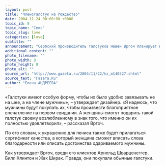 ```yaml
---
layout: post
title: "Членогалстук на Рождество"
date: 2004-11-24 00:00:00 +0000
topic_id: 8
topic_name: "Секс"
topic_slug: love
categories: [love]
subtitle: ""
announcement: "Сербский производитель галстуков Невен Вргоч планирует выпустить коллекцию галстуков для пениса. Планируется, что коллекция появится в магазинах к Рождеству в качестве подарка для мужчины, у которого все остальное уже есть, сообщает Ananova."
additional_content: ""
photo_filename: ""
photo_width: 0
photo_height: 0
photo_alt: ""
source_url: "http://www.gazeta.ru/2004/11/22/kz_m140327.shtml"
source_text: "Газета.Ru"
author: "Елена АНДРЕЕВА"
---
```

«Галстуки имеют особую форму, чтобы их было удобно завязывать не на шее, а на члене мужчины», – утверждает дизайнер. «Я надеюсь, что мужчины будут покупать их, чтобы произвести благоприятное впечатление на первом свидании. А женщины смогут подарить такой галстук своему возлюбленному в знак того, что именно он их полностью удовлетворил», – рассказал Вргоч.

По его словам, к украшению для пениса также будет прилагаться сертификат качества, в который женщина сможет вписать слова благодарности или описать достоинства одариваемого мужчины.

Как утверждает Вргоч, среди его клиентов Арнольд Шварценеггер, Билл Клинтон и Жак Ширак. Правда, они покупали обычные галстуки.
